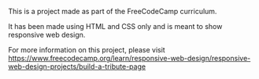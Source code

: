 This is a project made as part of the FreeCodeCamp curriculum.

It has been made using HTML and CSS only and is meant to show responsive web design.

For more information on this project, please visit
https://www.freecodecamp.org/learn/responsive-web-design/responsive-web-design-projects/build-a-tribute-page